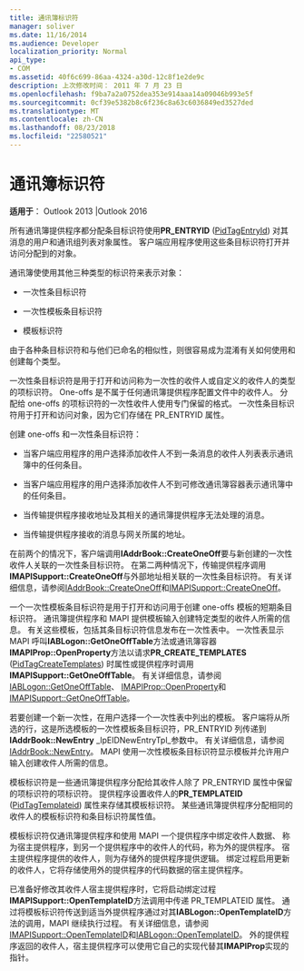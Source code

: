 ```yaml
---
title: 通讯簿标识符
manager: soliver
ms.date: 11/16/2014
ms.audience: Developer
localization_priority: Normal
api_type:
- COM
ms.assetid: 40f6c699-86aa-4324-a30d-12c8f1e2de9c
description: 上次修改时间： 2011 年 7 月 23 日
ms.openlocfilehash: f9ba7a2a0752dea353e914aaa14a09046b993e5f
ms.sourcegitcommit: 0cf39e5382b8c6f236c8a63c6036849ed3527ded
ms.translationtype: MT
ms.contentlocale: zh-CN
ms.lasthandoff: 08/23/2018
ms.locfileid: "22580521"
---
```

# <a name="address-book-identifiers"></a>通讯簿标识符

  
  
**适用于**： Outlook 2013 |Outlook 2016 
  
所有通讯簿提供程序都分配条目标识符使用**PR_ENTRYID** ([PidTagEntryId](pidtagentryid-canonical-property.md)) 对其消息的用户和通讯组列表对象属性。 客户端应用程序使用这些条目标识符打开并访问分配到的对象。
  
通讯簿使使用其他三种类型的标识符来表示对象：
  
- 一次性条目标识符
    
- 一次性模板条目标识符
    
- 模板标识符
    
由于各种条目标识符和与他们已命名的相似性，则很容易成为混淆有关如何使用和创建每个类型。 
  
一次性条目标识符是用于打开和访问称为一次性的收件人或自定义的收件人的类型的项标识符。 One-offs 是不属于任何通讯簿提供程序配置文件中的收件人。 分配给 one-offs 的项标识符的一次性收件人使用专门保留的格式。 一次性条目标识符用于打开和访问对象，因为它们存储在 PR_ENTRYID 属性。
  
创建 one-offs 和一次性条目标识符：
  
- 当客户端应用程序的用户选择添加收件人不到一条消息的收件人列表表示通讯簿中的任何条目。
    
- 当客户端应用程序的用户选择添加收件人不到可修改通讯簿容器表示通讯簿中的任何条目。
    
- 当传输提供程序接收地址及其相关的通讯簿提供程序无法处理的消息。
    
- 当传输提供程序接收的消息与网关所属的地址。
    
在前两个的情况下，客户端调用**IAddrBook::CreateOneOff**要与新创建的一次性收件人关联的一次性条目标识符。 在第二两种情况下，传输提供程序调用**IMAPISupport::CreateOneOff**与外部地址相关联的一次性条目标识符。 有关详细信息，请参阅[IAddrBook::CreateOneOff](iaddrbook-createoneoff.md)和[IMAPISupport::CreateOneOff](imapisupport-createoneoff.md)。
  
一个一次性模板条目标识符是用于打开和访问用于创建 one-offs 模板的短期条目标识符。 通讯簿提供程序和 MAPI 提供模板输入创建特定类型的收件人所需的信息。 有关这些模板，包括其条目标识符信息发布在一次性表中。 一次性表显示 MAPI 呼叫**IABLogon::GetOneOffTable**方法或通讯簿容器**IMAPIProp::OpenProperty**方法以请求**PR_CREATE_TEMPLATES** ([PidTagCreateTemplates](pidtagcreatetemplates-canonical-property.md)) 时属性或提供程序时调用**IMAPISupport::GetOneOffTable**。 有关详细信息，请参阅[IABLogon::GetOneOffTable](iablogon-getoneofftable.md)、 [IMAPIProp::OpenProperty](imapiprop-openproperty.md)和[IMAPISupport::GetOneOffTable](imapisupport-getoneofftable.md)。
  
若要创建一个新一次性，在用户选择一个一次性表中列出的模板。 客户端将从所选的行，这是所选模板的一次性模板条目标识符，PR_ENTRYID 列传递到**IAddrBook::NewEntry** _lpEIDNewEntryTpl_参数中。 有关详细信息，请参阅[IAddrBook::NewEntry](iaddrbook-newentry.md)。 MAPI 使用一次性模板条目标识符显示模板并允许用户输入创建收件人所需的信息。 
  
模板标识符是一些通讯簿提供程序分配给其收件人除了 PR_ENTRYID 属性中保留的项标识符的项标识符。 提供程序设置收件人的**PR_TEMPLATEID** ([PidTagTemplateid](pidtagtemplateid-canonical-property.md)) 属性来存储其模板标识符。 某些通讯簿提供程序分配相同的收件人的模板标识符和条目标识符属性值。
  
模板标识符仅通讯簿提供程序和使用 MAPI 一个提供程序中绑定收件人数据、 称为宿主提供程序，到另一个提供程序中的收件人的代码，称为外的提供程序。 宿主提供程序提供的收件人，则为存储外的提供程序提供逻辑。 绑定过程启用更新的收件人，它将存储使用外的提供程序的代码数据的宿主提供程序。
  
已准备好修改其收件人宿主提供程序时，它将启动绑定过程**IMAPISupport::OpenTemplateID**方法调用中传递 PR_TEMPLATEID 属性。 通过将模板标识符传送到适当外提供程序通过对其**IABLogon::OpenTemplateID**方法的调用，MAPI 继续执行过程。 有关详细信息，请参阅[IMAPISupport::OpenTemplateID](imapisupport-opentemplateid.md)和[IABLogon::OpenTemplateID](iablogon-opentemplateid.md)。 外的提供程序返回的收件人，宿主提供程序可以使用它自己的实现代替其**IMAPIProp**实现的指针。 
  

